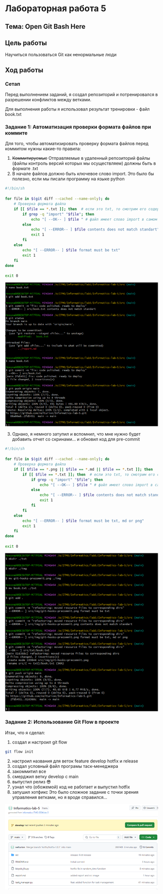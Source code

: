 # Лабораторная работа 5

## Тема: Open Git Bash Here

## Цель работы

Научиться пользоваться Git как ~~не~~нормальные люди

## Ход работы

### Сетап
Перед выполнением заданий, я создал репозиторий и потренировался в разрешении конфликтов между ветками.

Для выполнения работы я использовал результат тренировки - файл book.txt

### Задание 1: Автоматизация проверки формата файлов при коммите 
Для того, чтобы автоматизировать проверку формата файлов перед коммитом нужны какие-то правила:
1) ~~Коммитируемые~~ Отправляемые в удаленный репозиторий файлы (файлы контроль версий которых мы осуществляем) должны быть в формате .txt
2) В начале файлов должно быть ключевое слово import. Это было бы полезно, если мы писали программу на языке python

```bash
#!/bin/sh

for file in $(git diff --cached --name-only); do
    # Проверка формата файла
    if [[ $file == *.txt ]]; then  # если это txt, то смотрим его содержимое
        if grep -q "import" "$file"; then
    	    echo "[ --OK-- ] $file " # файл имеет слово import в самом начале и соответствует необходимому формату
        else
            echo "[ --ERROR-- ] $file contents does not match standart"
            exit 1
        fi
    else
        echo "[ --ERROR-- ] $file format must be txt"
        exit 1
    fi
done

exit 0
```
![git hooks pre-commit](./src/img/git-hooks-precommit.png)

3) Однако, я немного затупил и вспомнил, что мне нужно будет добавить отчет со скринами... и обновил код для pre-commit
```bash
#!/bin/sh

for file in $(git diff --cached --name-only); do
    # Проверка формата файла
    if [[ $file == *.png || $file == *.md || $file == *.txt ]]; then
        if [[ $file == *.txt ]]; then  # если это txt, то смотрим его содержимое
            if grep -q "import" "$file"; then
    	        echo "[ --OK-- ] $file " # файл имеет слово import в самом начале и соответствует необходимому формату
            else
                echo "[ --ERROR-- ] $file contents does not match standart"
                exit 1
            fi
        fi
    else
        echo "[ --ERROR-- ] $file format must be txt, md or png"
        exit 1
    fi
done

exit 0
```

![Final result](./src/img/added-check-for-pngmd.png)

### Задание 2: Использование Git Flow в проекте 

Итак, что я сделал:
1) создал и настроил git flow
```bash
git flow init
```
2) настроил названия для веток feature develop hotfix и release
3) создал условный файл програмы таск-менеджера
4) закоммитил все
5) смерджил ветку develop с main
5) выпустил релиз 😎
6) узнал что (обожемой) код не работает и выпустил hotfix
7) запушил хотфикс 
Это было сложное задание с точки зрения управления ветками, но я вроде справился...

![Res](./src/img/github.png)